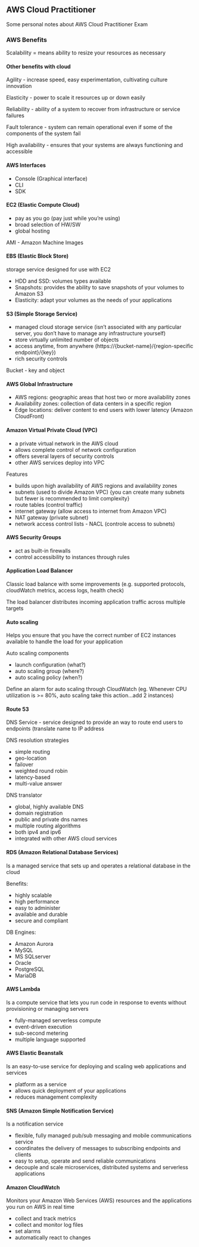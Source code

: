 ## AWS Cloud Practitioner
Some personal notes about AWS Cloud Practitioner Exam

### AWS Benefits

Scalability = means ability to resize your resources as necessary

#### Other benefits with cloud

Agility - increase speed, easy experimentation, cultivating culture innovation

Elasticity - power to scale it resources up or down easily 

Reliability  - ability of a system to recover from infrastructure or service failures

Fault tolerance - system can remain operational even if some of the components of the system fail

High availability - ensures that your systems are always functioning and accessible

#### AWS Interfaces

 - Console (Graphical interface)
 - CLI
 - SDK
 
#### EC2 (Elastic Compute Cloud)

 - pay as you go (pay just while you’re using)
 - broad selection of HW/SW
 - global hosting

AMI - Amazon Machine Images

#### EBS (Elastic Block Store) 
storage service designed for use with EC2

 - HDD and SSD: volumes types available 
 - Snapshots: provides the ability to save snapshots of your volumes to Amazon S3
 - Elasticity: adapt your volumes as the needs of your applications
 
#### S3 (Simple Storage Service)
 
 - managed cloud storage service (isn’t associated with any particular server, you don’t have to manage any infrastructure yourself)
 - store virtually unlimited number of objects
 - access anytime, from anywhere (https://{bucket-name}/{region-specific endpoint}/{key})
 - rich security controls
 
 Bucket - key and object
 
#### AWS Global Infrastructure
 
  - AWS regions: geographic areas that host two or more availability zones
  - Availability zones: collection of data centers in a specific region
  - Edge locations: deliver content to end users with lower latency (Amazon CloudFront)
 
#### Amazon Virtual Private Cloud (VPC)
 
  - a private virtual network in the AWS cloud
  - allows complete control of network configuration
  - offers several layers of security controls
  - other AWS services deploy into VPC
 
 Features
 
  - builds upon high availability of AWS regions and availability zones
  - subnets (used to divide Amazon VPC) {you can create many subnets but fewer is recommended to limit complexity}
  - route tables (control traffic)
  - internet gateway (allow access to internet from Amazon VPC)
  - NAT gateway (private subnet)
  - network access control lists - NACL (controle access to subnets) 
 
#### AWS Security Groups
 
  - act as built-in firewalls 
  - control accessibility to instances through rules
  
#### Application Load Balancer

Classic load balance with some improvements (e.g. supported protocols, cloudWatch metrics, access logs, health check)

The load balancer distributes incoming application traffic across multiple targets

#### Auto scaling 

Helps you ensure that you have the correct number of EC2 instances available to handle the load for your application

Auto scaling components
     
 - launch configuration (what?)
 - auto scaling group (where?)
 - auto scaling policy (when?)
     
Define an alarm for auto scaling through CloudWatch (eg. Whenever CPU utilization is >= 80%, auto scaling take this action…add 2 instances)

#### Route 53

DNS Service - service designed to provide an way to route end users to endpoints (translate name to IP address

DNS resolution strategies

 - simple routing
 - geo-location
 - failover
 - weighted round robin
 - latency-based
 - multi-value answer

DNS translator

 - global, highly available DNS
 - domain registration
 - public and private dns names
 - multiple routing algorithms
 - both ipv4 and ipv6
 - integrated with other AWS cloud services
 
#### RDS (Amazon Relational Database Services)

Is a managed service that sets up and operates a relational database in the cloud

Benefits:

 - highly scalable
 - high performance
 - easy to administer
 - available and durable
 - secure and compliant

DB Engines:

 - Amazon Aurora
 - MySQL
 - MS SQLserver 
 - Oracle
 - PostgreSQL
 - MariaDB
 
#### AWS Lambda
 
Is a compute service that lets you run code in response to events without provisioning or managing servers
 
  - fully-managed serverless compute
  - event-driven execution
  - sub-second metering
  - multiple language supported
  
#### AWS Elastic Beanstalk
  
Is an easy-to-use service for deploying and scaling web applications and services
  
  - platform as a service
  - allows quick deployment of your applications
  - reduces management complexity
  
#### SNS (Amazon Simple Notification Service)

Is a notification service

 - flexible, fully managed pub/sub messaging and mobile communications service
 - coordinates the delivery of messages to subscribing endpoints and clients
 - easy to setup, operate and send reliable communications
 - decouple and scale microservices, distributed systems and serverless applications
 
#### Amazon CloudWatch

Monitors your Amazon Web Services (AWS) resources and the applications you run on AWS in real time

 - collect and track metrics
 - collect and monitor log files
 - set alarms
 - automatically react to changes
 
   